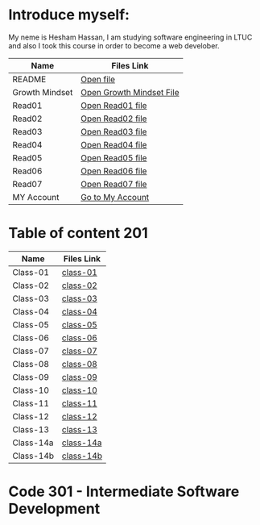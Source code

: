 # Introduce myself:
My neme is Hesham Hassan, I am studying software engineering in LTUC and also I took this course in order to become a web develober.

 | Name  | Files Link |
 | ----- | ------------- |
  | README  | [Open file](https://hesham-hassan9.github.io/reading-notes-Repo)|
 | Growth Mindset  | [Open Growth Mindset File](https://hesham-hassan9.github.io/reading-notes-Repo/GrowthMindset) |
 |  Read01  | [Open Read01 file](https://hesham-hassan9.github.io/reading-notes-Repo/Read01)  | 
 | Read02  | [Open Read02 file](https://hesham-hassan9.github.io/reading-notes-Repo/Read02)  |
 |  Read03  | [Open Read03 file](https://hesham-hassan9.github.io/reading-notes-Repo/Read03)  | 
 | Read04  | [Open Read04 file](https://hesham-hassan9.github.io/reading-notes-Repo/Read04)  |
 | Read05  | [Open Read05 file](https://hesham-hassan9.github.io/reading-notes-Repo/Read05)  |
  | Read06  | [Open Read06 file](https://hesham-hassan9.github.io/reading-notes-Repo/Read06)  |
  | Read07  | [Open Read07 file](https://hesham-hassan9.github.io/reading-notes-Repo/Read07)  |
  | MY Account  | [Go to My Account](https://github.com/Hesham-Hassan9/reading-notes-Repo)       |

# Table of content 201

 | Name  | Files Link |
 | ----- | ------------- |
  | Class-01  | [class-01](https://hesham-hassan9.github.io/reading-notes-Repo/class-01)|
 | Class-02    | [class-02](https://hesham-hassan9.github.io/reading-notes-Repo/class-02) |
 | Class-03    | [class-03](https://hesham-hassan9.github.io/reading-notes-Repo/class-03) |
 | Class-04    | [class-04](https://hesham-hassan9.github.io/reading-notes-Repo/class-04) |   
| Class-05    | [class-05](https://hesham-hassan9.github.io/reading-notes-Repo/class-05) |
| Class-06    | [class-06](https://hesham-hassan9.github.io/reading-notes-Repo/class-06) |
| Class-07    | [class-07](https://hesham-hassan9.github.io/reading-notes-Repo/class-07) |
| Class-08    | [class-08](https://hesham-hassan9.github.io/reading-notes-Repo/class-08) |
| Class-09    | [class-09](https://hesham-hassan9.github.io/reading-notes-Repo/class-09) |
| Class-10    | [class-10](https://hesham-hassan9.github.io/reading-notes-Repo/class-10) |
| Class-11    | [class-11](https://hesham-hassan9.github.io/reading-notes-Repo/class-11) |
| Class-12    | [class-12](https://hesham-hassan9.github.io/reading-notes-Repo/class-12) |
| Class-13    | [class-13](https://hesham-hassan9.github.io/reading-notes-Repo/class-13) |
| Class-14a    | [class-14a](https://hesham-hassan9.github.io/reading-notes-Repo/class-14a) |
| Class-14b    | [class-14b](https://hesham-hassan9.github.io/reading-notes-Repo/class-14b) |
# Code 301 - Intermediate Software Development